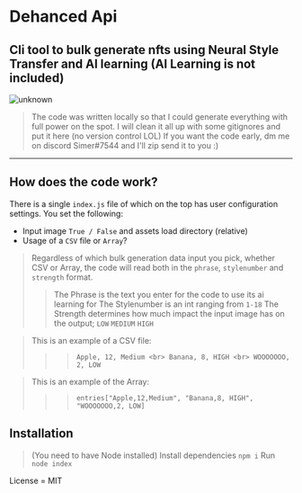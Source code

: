 # Dehanced Api
Cli tool to bulk generate nfts using Neural Style Transfer and AI learning (AI Learning is not included)
---
![unknown](https://user-images.githubusercontent.com/76672732/181918665-bee9f9af-f631-492c-ba91-4dbaacbd6578.png)
> The code was written locally so that I could generate everything with full power on the spot. I will clean it all up with some gitignores and put it here (no version control LOL) If you want the code early, dm me on discord Simer#7544 and I'll zip send it to you :)

---

## How does the code work?
There is a single `index.js` file of which on the top has user configuration settings. You set the following:
- Input image `True / False` and assets load directory (relative)
- Usage of a `CSV` file or `Array`?

> Regardless of which bulk generation data input you pick, whether CSV or Array, the code will read both in the `phrase`, `stylenumber` and `strength` format.
>> The Phrase is the text you enter for the code to use its ai learning for
>> The Stylenumber is an int ranging from `1-18`
>> The Strength determines how much impact the input image has on the output; `LOW` `MEDIUM` `HIGH`

> This is an example of a CSV file: 
>>> ``` Apple, 12, Medium <br> Banana, 8, HIGH <br> WOOOOOOO, 2, LOW ```

> This is an example of the Array:
>>> `entries["Apple,12,Medium", "Banana,8, HIGH", "WOOOOOOO,2, LOW]`

## Installation
> (You need to have Node installed)
Install dependencies `npm i` 
Run `node index`

License = MIT
